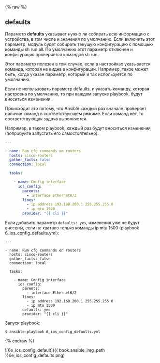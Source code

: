 {% raw %}
## defaults

Параметр __defaults__ указывает нужно ли собирать всю информацию с устройства, в том числе и значения по умолчанию.
Если включить этот параметр, модуль будет собирать текущую конфигурацию с помощью команды sh run all.
По умолчанию этот параметр отключен и конфигурация проверяется командой sh run.

Этот параметр полезен в том случае, если в настройках указывается команда, которая не видна в конфигурации.
Например, такое может быть, когда указан параметр, который и так используется по умолчанию.


Если не использовать параметр defaults, и указать команду, которая настроена по умолчанию, то  при каждом запуске playbook, будут вноситься изменения.

Происходит это потому, что Ansible каждый раз вначале проверяет наличие команд в соответствующем режиме.
Если команд нет, то соответствующая задача выполняется.


Например, в таком playbook, каждый раз будут вноситься изменения (попробуйте запустить его самостоятельно):
```yml
---

- name: Run cfg commands on routers
  hosts: cisco-routers
  gather_facts: false
  connection: local

  tasks:

    - name: Config interface
      ios_config:
        parents:
          - interface Ethernet0/2
        lines:
          - ip address 192.168.200.1 255.255.255.0
          - ip mtu 1500
        provider: "{{ cli }}"
```

Если добавить параметр ```defaults: yes```, изменения уже не будут внесены, если не хватало только команды ip mtu 1500 (playbook 6_ios_config_defaults.yml):
```
---

- name: Run cfg commands on routers
  hosts: cisco-routers
  gather_facts: false
  connection: local

  tasks:

    - name: Config interface
      ios_config:
        parents:
          - interface Ethernet0/2
        lines:
          - ip address 192.168.200.1 255.255.255.0
          - ip mtu 1500
        defaults: yes
        provider: "{{ cli }}"
```

Запуск playbook:
```
$ ansible-playbook 6_ios_config_defaults.yml
```
{% endraw %}

![6e_ios_config_default]({{ book.ansible_img_path }}6e_ios_config_defaults.png)

